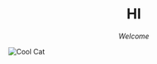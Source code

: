 <html>

<head>

<style>
h1 {text-align: center;}
p {text-align: center;}
</style>

<title> awesome website </title>

</head>

<body>
  <h1> <strong>HI</strong> </h1>
  <p> <i>Welcome</i> </p>
  
  <img src="https://steamuserimages-a.akamaihd.net/ugc/1644340994747007967/853B20CD7694F5CF40E83AAC670572A3FE1E3D35/?imw=637&imh=358&ima=fit&impolicy=Letterbox&imcolor=%23000000&letterbox=true" alt="Cool Cat">
</body>

<html>
